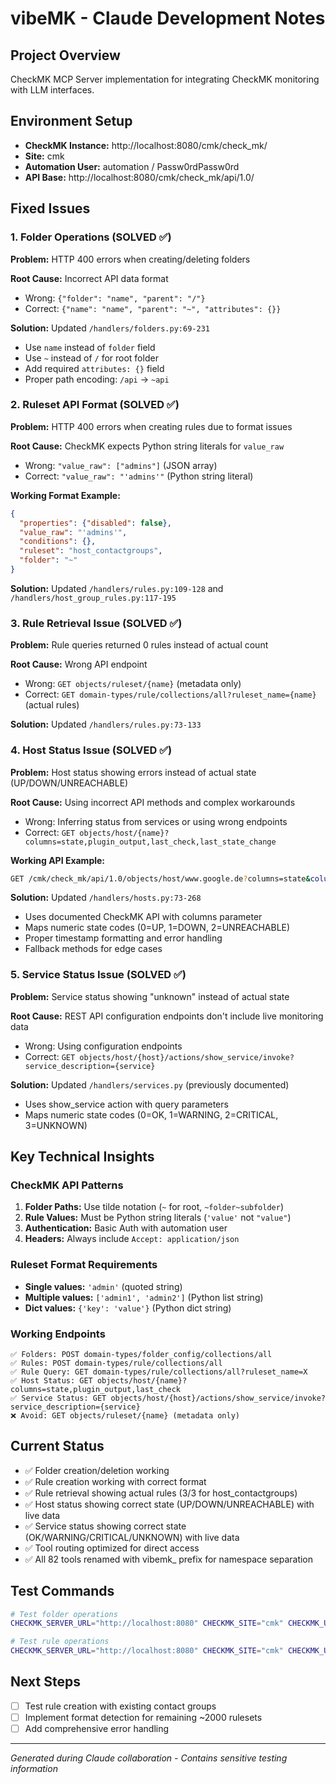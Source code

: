 # vibeMK - Claude Development Notes

## Project Overview
CheckMK MCP Server implementation for integrating CheckMK monitoring with LLM interfaces.

## Environment Setup
- **CheckMK Instance:** http://localhost:8080/cmk/check_mk/
- **Site:** cmk
- **Automation User:** automation / Passw0rdPassw0rd
- **API Base:** http://localhost:8080/cmk/check_mk/api/1.0/

## Fixed Issues

### 1. Folder Operations (SOLVED ✅)
**Problem:** HTTP 400 errors when creating/deleting folders

**Root Cause:** Incorrect API data format
- Wrong: `{"folder": "name", "parent": "/"}`
- Correct: `{"name": "name", "parent": "~", "attributes": {}}`

**Solution:** Updated `/handlers/folders.py:69-231`
- Use `name` instead of `folder` field
- Use `~` instead of `/` for root folder
- Add required `attributes: {}` field
- Proper path encoding: `/api` → `~api`

### 2. Ruleset API Format (SOLVED ✅)
**Problem:** HTTP 400 errors when creating rules due to format issues

**Root Cause:** CheckMK expects Python string literals for `value_raw`
- Wrong: `"value_raw": ["admins"]` (JSON array)
- Correct: `"value_raw": "'admins'"` (Python string literal)

**Working Format Example:**
```json
{
  "properties": {"disabled": false},
  "value_raw": "'admins'",
  "conditions": {},
  "ruleset": "host_contactgroups",
  "folder": "~"
}
```

**Solution:** Updated `/handlers/rules.py:109-128` and `/handlers/host_group_rules.py:117-195`

### 3. Rule Retrieval Issue (SOLVED ✅)
**Problem:** Rule queries returned 0 rules instead of actual count

**Root Cause:** Wrong API endpoint
- Wrong: `GET objects/ruleset/{name}` (metadata only)
- Correct: `GET domain-types/rule/collections/all?ruleset_name={name}` (actual rules)

**Solution:** Updated `/handlers/rules.py:73-133`

### 4. Host Status Issue (SOLVED ✅)
**Problem:** Host status showing errors instead of actual state (UP/DOWN/UNREACHABLE)

**Root Cause:** Using incorrect API methods and complex workarounds
- Wrong: Inferring status from services or using wrong endpoints
- Correct: `GET objects/host/{name}?columns=state,plugin_output,last_check,last_state_change`

**Working API Example:**
```bash
GET /cmk/check_mk/api/1.0/objects/host/www.google.de?columns=state&columns=plugin_output&columns=last_check
```

**Solution:** Updated `/handlers/hosts.py:73-268`
- Uses documented CheckMK API with columns parameter
- Maps numeric state codes (0=UP, 1=DOWN, 2=UNREACHABLE)
- Proper timestamp formatting and error handling
- Fallback methods for edge cases

### 5. Service Status Issue (SOLVED ✅)
**Problem:** Service status showing "unknown" instead of actual state

**Root Cause:** REST API configuration endpoints don't include live monitoring data
- Wrong: Using configuration endpoints
- Correct: `GET objects/host/{host}/actions/show_service/invoke?service_description={service}`

**Solution:** Updated `/handlers/services.py` (previously documented)
- Uses show_service action with query parameters
- Maps numeric state codes (0=OK, 1=WARNING, 2=CRITICAL, 3=UNKNOWN)

## Key Technical Insights

### CheckMK API Patterns
1. **Folder Paths:** Use tilde notation (`~` for root, `~folder~subfolder`)
2. **Rule Values:** Must be Python string literals (`'value'` not `"value"`)
3. **Authentication:** Basic Auth with automation user
4. **Headers:** Always include `Accept: application/json`

### Ruleset Format Requirements
- **Single values:** `'admin'` (quoted string)
- **Multiple values:** `['admin1', 'admin2']` (Python list string)
- **Dict values:** `{'key': 'value'}` (Python dict string)

### Working Endpoints
```
✅ Folders: POST domain-types/folder_config/collections/all
✅ Rules: POST domain-types/rule/collections/all  
✅ Rule Query: GET domain-types/rule/collections/all?ruleset_name=X
✅ Host Status: GET objects/host/{name}?columns=state,plugin_output,last_check
✅ Service Status: GET objects/host/{host}/actions/show_service/invoke?service_description={service}
❌ Avoid: GET objects/ruleset/{name} (metadata only)
```

## Current Status
- ✅ Folder creation/deletion working
- ✅ Rule creation working with correct format
- ✅ Rule retrieval showing actual rules (3/3 for host_contactgroups)
- ✅ Host status showing correct state (UP/DOWN/UNREACHABLE) with live data
- ✅ Service status showing correct state (OK/WARNING/CRITICAL/UNKNOWN) with live data
- ✅ Tool routing optimized for direct access
- ✅ All 82 tools renamed with vibemk_ prefix for namespace separation

## Test Commands
```bash
# Test folder operations
CHECKMK_SERVER_URL="http://localhost:8080" CHECKMK_SITE="cmk" CHECKMK_USERNAME="automation" CHECKMK_PASSWORD="Passw0rdPassw0rd" python3 -c "from handlers.folders import FolderHandler; ..."

# Test rule operations  
CHECKMK_SERVER_URL="http://localhost:8080" CHECKMK_SITE="cmk" CHECKMK_USERNAME="automation" CHECKMK_PASSWORD="Passw0rdPassw0rd" python3 -c "from handlers.rules import RulesHandler; ..."
```

## Next Steps
- [ ] Test rule creation with existing contact groups
- [ ] Implement format detection for remaining ~2000 rulesets
- [ ] Add comprehensive error handling

---
*Generated during Claude collaboration - Contains sensitive testing information*